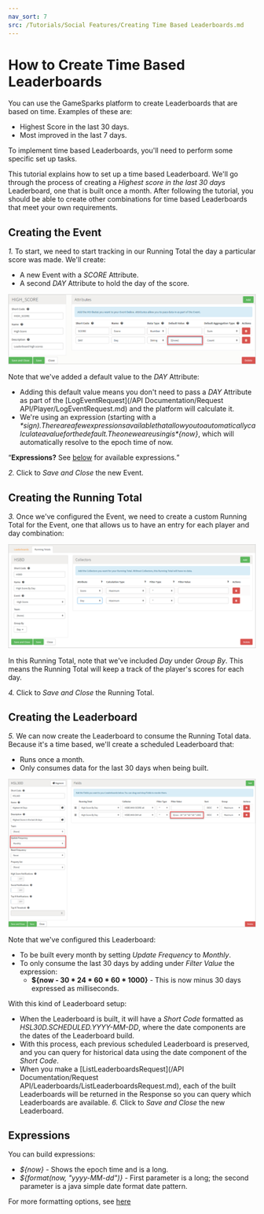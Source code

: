 ```yaml
---
nav_sort: 7
src: /Tutorials/Social Features/Creating Time Based Leaderboards.md
---
```


# How to Create Time Based Leaderboards

You can use the GameSparks platform to create Leaderboards that are based on time. Examples of these are:

  * Highest Score in the last 30 days.
  * Most improved in the last 7 days.


To implement time based Leaderboards, you'll need to perform some specific set up tasks.

This tutorial explains how to set up a time based Leaderboard. We'll go through the process of creating a *Highest score in the last 30 days* Leaderboard, one that is built once a month. After following the tutorial, you should be able to create other combinations for time based Leaderboards that meet your own requirements.

## Creating the Event

*1.* To start, we need to start tracking in our Running Total the day a particular score was made. We'll create:
* A new Event with a *SCORE* Attribute.
* A second *DAY* Attribute to hold the day of the score.

![](img/TimeLDR/7.png)

Note that we've added a default value to the *DAY* Attribute:
* Adding this default value means you don't need to pass a *DAY* Attribute as part of the [LogEventRequest](/API Documentation/Request API/Player/LogEventRequest.md) and the platform will calculate it.
* We're using an expression (starting with a *$* sign). There are a few expressions available that allow you to automatically calculate a value for the default. The one we are using is *${now}*, which will automatically resolve to the epoch time of now.

<q>**Expressions?** See [below](#Expressions) for available expressions.</q>

*2.* Click to *Save and Close* the new Event.

## Creating the Running Total

*3.* Once we've configured the Event, we need to create a custom Running Total for the Event, one that allows us to have an entry for each player and day combination:

![](img/TimeLDR/8.png)

In this Running Total, note that we've included *Day* under *Group By*. This means the Running Total will keep a track of the player's scores for each day.

*4.* Click to *Save and Close* the Running Total.

## Creating the Leaderboard

*5.* We can now create the Leaderboard to consume the Running Total data. Because it's a time based, we'll create a scheduled Leaderboard that:
* Runs once a month.
* Only consumes data for the last 30 days when being built.

![](img/TimeLDR/9.png)

Note that we've configured this Leaderboard:
* To be built every month by setting *Update Frequency* to *Monthly*.
* To only consume the last 30 days by adding under *Filter Value* the expression:
  * **${now - 30 \* 24 \* 60 \* 60 \* 1000}** - This is now minus 30 days expressed as milliseconds.

With this kind of Leaderboard setup:
* When the Leaderboard is built, it will have a *Short Code* formatted as *HSL30D.SCHEDULED.YYYY-MM-DD*, where the date components are the dates of the Leaderboard build.
* With this process, each previous scheduled Leaderboard is preserved, and you can query for historical data using the date component of the *Short Code*.
* When you make a [ListLeaderboardsRequest](/API Documentation/Request API/Leaderboards/ListLeaderboardsRequest.md), each of the built Leaderboards will be returned in the Response so you can query which Leaderboards are available.
*6.* Click to *Save and Close* the new Leaderboard.

## Expressions

You can build expressions:
* *${now}* - Shows the epoch time and is a long.
* *${format(now, "yyyy-MM-dd")}* - First parameter is a long; the second parameter is a java simple date format date pattern.

For more formatting options, see [here](https://docs.oracle.com/javase/7/docs/api/java/text/SimpleDateFormat.html)
